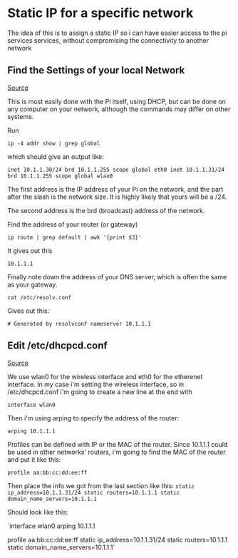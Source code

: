 # Static IP for a specific network
The idea of this is to assign a static IP so i can have easier access to the pi services services, without compromising the connectivity to another network

## Find the Settings of your local Network

[Source](https://raspberrypi.stackexchange.com/questions/37920/how-do-i-set-up-networking-wifi-static-ip-address/74428#74428)

This is most easily done with the Pi itself, using DHCP, but can be done on any computer on your network, although the commands may differ on other systems.

Run

`ip -4 addr show | grep global`

which should give an output like:

`inet 10.1.1.30/24 brd 10.1.1.255 scope global eth0
inet 10.1.1.31/24 brd 10.1.1.255 scope global wlan0`

The first address is the IP address of your Pi on the network, and the part after the slash is the network size. It is highly likely that yours will be a /24.

The second address is the brd (broadcast) address of the network.

Find the address of your router (or gateway)

`ip route | grep default | awk '{print $3}'`

It gives out this

`10.1.1.1`

Finally note down the address of your DNS server, which is often the same as your gateway.

`cat /etc/resolv.conf`

Gives out this: 

`# Generated by resolvconf
nameserver 10.1.1.1`

## Edit /etc/dhcpcd.conf

[Source](https://www.raspberrypi.org/forums/viewtopic.php?t=140252)

We use wlan0 for the wireless interface and eth0 for the etherenet interface. In my case i'm setting the wireless interface, so in /etc/dhcpcd.conf i'm going to create a new line at the end with 

`interface wlan0`

Then i'm using arping to specify the address of the router:

`arping 10.1.1.1`

Profiles can be defined with IP or the MAC of the router. Since 10.1.1.1 could be used in other networks' routers, i'm going to find the MAC of the router
and put it like this: 

`profile aa:bb:cc:dd:ee:ff`

Then place the info we got from the last section like this:
`static ip_address=10.1.1.31/24
static routers=10.1.1.1
static domain_name_servers=10.1.1.1`

Should look like this: 

`interface wlan0
arping 10.1.1.1

profile aa:bb:cc:dd:ee:ff
static ip_address=10.1.1.31/24
static routers=10.1.1.1
static domain_name_servers=10.1.1.1`

